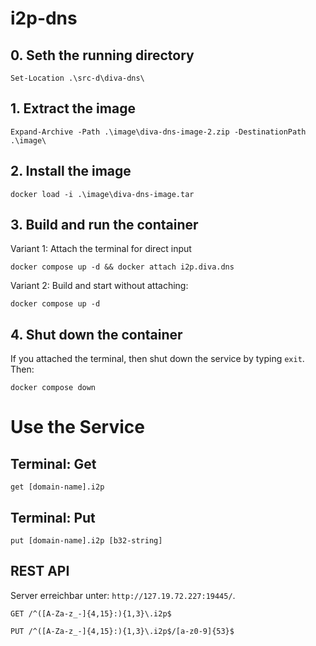 # i2p-dns

## 0. Seth the running directory
```pwsh
Set-Location .\src-d\diva-dns\
```

## 1. Extract the image
```pwsh
Expand-Archive -Path .\image\diva-dns-image-2.zip -DestinationPath .\image\
```

## 2. Install the image
```pwsh
docker load -i .\image\diva-dns-image.tar
```

## 3. Build and run the container
Variant 1: Attach the terminal for direct input
```pwsh
docker compose up -d && docker attach i2p.diva.dns
```
Variant 2: Build and start without attaching:
```pwsh
docker compose up -d
```

## 4. Shut down the container
If you attached the terminal, then shut down the service by typing `exit`. Then:
```pwsh
docker compose down
```

# Use the Service
## Terminal: Get
```pwsh
get [domain-name].i2p
```

## Terminal: Put
```pwsh
put [domain-name].i2p [b32-string]
```

## REST API
Server erreichbar unter: `http://127.19.72.227:19445/`.
```
GET /^([A-Za-z_-]{4,15}:){1,3}\.i2p$

PUT /^([A-Za-z_-]{4,15}:){1,3}\.i2p$/[a-z0-9]{53}$
```